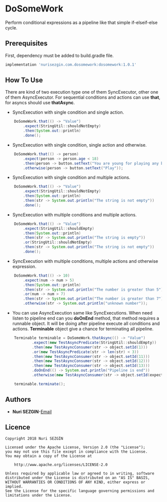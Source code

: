 # DoSomeWork
Perform conditional expressions as a pipeline like that simple if-elseif-else cycle.

## Prerequisites
First, dependency must be added to build.gradle file.
```groovy
implementation 'nurisezgin.com.dosomework:dosomework:1.0.1'
```
## How To Use
There are kind of two execution type one of them SyncExecutor, other one of them AsyncExecutor. For sequential conditions and actions can use **that**, for asyncs should use **thatAsync**.

* SyncExecution with single condition and single action.

```java
    DoSomeWork.that(() -> "Value")
        .expect(StringUtil::shouldNotEmpty)
        .then(System.out::println)
        .done();
```

* SyncExecution with single condition, single action and otherwise.

```java
    DoSomeWork.that(() -> person)
        .expect(person -> person.age < 18)
        .then(person -> button.setText("You are young for playing any bet"))
        .otherwise(person -> button.setText("Play"));
```

* SyncExecution with single condition and multiple actions.

```java
    DoSomeWork.that(() -> "Value")
        .expect(StringUtil::shouldNotEmpty)
        .then(System.out::println)
        .then(str -> System.out.println("The string is not empty"))
        .done();
```

* SyncExecution with multiple conditions and multiple actions.

```java
    DoSomeWork.that(() -> "Value")
        .expect(StringUtil::shouldEmpty)
        .then(System.out::println)
        .then(str -> System.out.println("The string is empty"))
        .or(StringUtil::shouldNotEmpty)
        .then(str -> System.out.println("The string is not empty"))
        .done();
```

* SyncExecution with multiple conditions, multiple actions and otherwise expression.

```java
    DoSomeWork.that(() -> 10)
        .expect(num -> num > 5)
        .then(System.out::println)
        .then(str -> System.out.println("The number is greater than 5"))
        .or(num -> num > 7)
        .then(str -> System.out.println("The number is greater than 7"))
        .otherwise(str -> System.out.println("unknown number"));
```

* You can use AsyncExecution same like SyncExecutions. When need listen to pipeline end can you **doOnEnd** method, that method requires a runnable object. It will be doing after pipeline execute all conditions and actions. **Terminable** object give a chance for terminating all pipeline. 

```java
    Terminable terminable = DoSomeWork.thatAsync(() -> "Value")
            .expect(new TestAsyncPredicate(StringUtil::shouldEmpty))
            .then(new TestAsyncConsumer(str -> object.setId(1)))
            .or(new TestAsyncPredicate(str -> len(str) < 3))
            .then(new TestAsyncConsumer(str -> object.setId(11)))
            .then(new TestAsyncConsumer(str -> object.setId(12)))
            .then(new TestAsyncConsumer(str -> object.setId(13)))
            .doOnEnd(() -> System.out.println("Pipeline is end"))
            .otherwise(new TestAsyncConsumer(str -> object.setId(expected)));

    terminable.terminate();    
```

## Authors
* **Nuri SEZGIN**-[Email](acnnurisezgin@gmail.com)

## Licence

```
Copyright 2018 Nuri SEZGİN

Licensed under the Apache License, Version 2.0 (the "License");
you may not use this file except in compliance with the License.
You may obtain a copy of the License at

    http://www.apache.org/licenses/LICENSE-2.0

Unless required by applicable law or agreed to in writing, software
distributed under the License is distributed on an "AS IS" BASIS,
WITHOUT WARRANTIES OR CONDITIONS OF ANY KIND, either express or implied.
See the License for the specific language governing permissions and
limitations under the License.
```